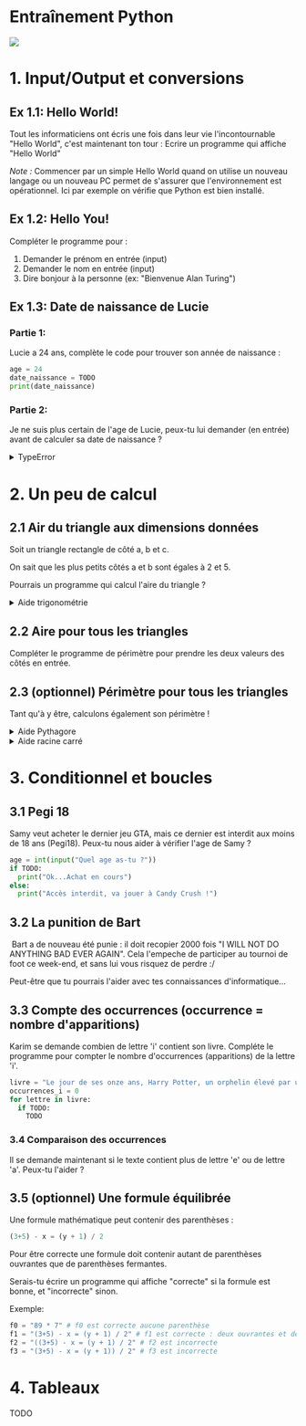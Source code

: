 # Entraînement Python
<img src="https://inventwithpython.com/invent4thed/images/00060.jpeg">

# 1. Input/Output et conversions
## Ex 1.1: Hello World!
Tout les informaticiens ont écris une fois dans leur vie l'incontournable "Hello World", c'est maintenant ton tour :
Ecrire un programme qui affiche "Hello World"

_*Note :*_ Commencer par un simple Hello World quand on utilise un nouveau langage ou un nouveau PC permet de s'assurer que l'environnement est opérationnel. Ici par exemple on vérifie que Python est bien installé.

## Ex 1.2: Hello You!
Compléter le programme pour :
1. Demander le prénom en entrée (input)
2. Demander le nom en entrée (input)
2. Dire bonjour à la personne (ex: "Bienvenue Alan Turing")

## Ex 1.3: Date de naissance de Lucie
### Partie 1:
Lucie a 24 ans, complète le code pour trouver son année de naissance :
```python
age = 24
date_naissance = TODO
print(date_naissance)
```
### Partie 2:
Je ne suis plus certain de l'age de Lucie, peux-tu lui demander (en entrée) avant de calculer sa date de naissance ?
<details>
  <summary>TypeError</summary>
  Quelle est le type renvoyé par la fonction input ? Probablement pas un entier... il va falloir convertir...
</details>


# 2. Un peu de calcul

## 2.1 Air du triangle aux dimensions données
Soit un triangle rectangle de côté a, b et c.

On sait que les plus petits côtés a et b sont égales à 2 et 5.

Pourrais un programme qui calcul l'aire du triangle ?

<details>
  <summary>Aide trigonométrie</summary>
  L'aire d'un triangle rectangle est égale à: **a * b / 2**
</details>

## 2.2 Aire pour tous les triangles
Compléter le programme de périmètre pour prendre les deux valeurs des côtés en entrée.

## 2.3 (optionnel) Périmètre pour tous les triangles
Tant qu'à y être, calculons également son périmètre !
<details>
  <summary>Aide Pythagore</summary>
  c<sub>2 = a<sub>2 + b<sub>2
</details>
<details>
  <summary>Aide racine carré</summary>
  Un module (on verra la puissance des modules dans un prochain chapitre ;) ) de math permet de calculer la racine carré d'un nombre :
  ```
  import Math
  x = 3
  x = x * x # x est maintenant égale à 9
  racine_carre = math.sqrt(x)
  ```
</details>

# 3. Conditionnel et boucles

## 3.1 Pegi 18
Samy veut acheter le dernier jeu GTA, mais ce dernier est interdit aux moins de 18 ans (Pegi18).
Peux-tu nous aider à vérifier l'age de Samy ?
```python
age = int(input("Quel age as-tu ?"))
if TODO:
  print("Ok...Achat en cours")
else:
  print("Accès interdit, va jouer à Candy Crush !")
```

## 3.2 La punition de Bart
<img href="https://psicoedublog.files.wordpress.com/2013/05/board.jpg">
Bart a de nouveau été punie : il doit recopier 2000 fois "I WILL NOT DO ANYTHING BAD EVER AGAIN".
Cela l'empeche de participer au tournoi de foot ce week-end, et sans lui vous risquez de perdre :/

Peut-être que tu pourrais l'aider avec tes connaissances d'informatique...

## 3.3 Compte des occurrences (occurrence = nombre d'apparitions)
Karim se demande combien de lettre 'i' contient son livre.
Compléte le programme pour compter le nombre d'occurrences (apparitions) de la lettre 'i'.
```python
livre = "Le jour de ses onze ans, Harry Potter, un orphelin élevé par un oncle et une tante qui le détestent, voit son existence bouleversée. Un géant vient le chercher pour l'emmener au collège Poudlard, école de sorcellerie, où une place l'attent depuis toujours. Qui est donc Harry Potter ? Et qui est l'effroyable V..., le mage dont personne n'ose prononcer le nom ?"
occurrences_i = 0
for lettre in livre:
  if TODO:
    TODO
```

### 3.4 Comparaison des occurrences
Il se demande maintenant si le texte contient plus de lettre 'e' ou de lettre 'a'.
Peux-tu l'aider ?


## 3.5 (optionnel) Une formule équilibrée
Une formule mathématique peut contenir des parenthèses :
```python
(3+5) - x = (y + 1) / 2
```

Pour être correcte une formule doit contenir autant de parenthèses ouvrantes que de parenthèses fermantes.

Serais-tu écrire un programme qui affiche "correcte" si la formule est bonne, et "incorrecte" sinon.

Exemple:
```python
f0 = "89 * 7" # f0 est correcte aucune parenthèse
f1 = "(3+5) - x = (y + 1) / 2" # f1 est correcte : deux ouvrantes et deux fermantes
f2 = "((3+5) - x = (y + 1) / 2" # f2 est incorrecte
f3 = "(3+5) - x = (y + 1)) / 2" # f3 est incorrecte
```

# 4. Tableaux
TODO
